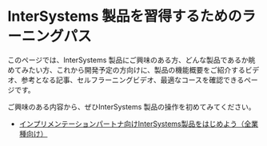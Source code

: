 # InterSystems 製品を習得するためのラーニングパス

このページでは、InterSystems 製品にご興味のある方、どんな製品であるか眺めてみたい方、これから開発予定の方向けに、製品の機能概要をご紹介するビデオ、参考となる記事、セルフラーニングビデオ、最適なコースを確認できるページです。

ご興味のある内容から、ぜひInterSystems 製品の操作を初めてみてください。

- [インプリメンテーションパートナ向けInterSystems製品をはじめよう（全業種向け）](/docs/GettingStarted-ImplePartner-All.md)
